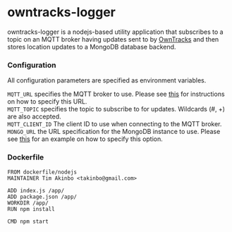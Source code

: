 # owntracks-logger #
owntracks-logger is a nodejs-based utility application that subscribes to a topic on an MQTT broker having updates sent to by [OwnTracks](http://owntracks.org/) and then stores location updates to a MongoDB database backend.

### Configuration ###
All configuration parameters are specified as environment variables.

`MQTT_URL` specifies the MQTT broker to use. Please see [this](https://www.npmjs.com/package/mqtt#mqttconnecturl-options) for instructions on how to specify this URL.  
`MQTT_TOPIC` specifies the topic to subscribe to for updates. Wildcards (#, +) are also accepted.  
`MQTT_CLIENT_ID` The client ID to use when connecting to the MQTT broker.  
`MONGO_URL` the URL specification for the MongoDB instance to use. Please see [this](https://www.npmjs.com/package/mongodb#introduction) for an example on how to specify this option.

### Dockerfile ###

    FROM dockerfile/nodejs
    MAINTAINER Tim Akinbo <takinbo@gmail.com>
    
    ADD index.js /app/
    ADD package.json /app/
    WORKDIR /app/
    RUN npm install
    
    CMD npm start
